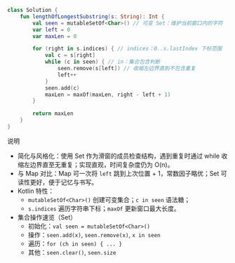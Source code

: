 ```kotlin
class Solution {
    fun lengthOfLongestSubstring(s: String): Int {
        val seen = mutableSetOf<Char>() // 可变 Set：维护当前窗口内的字符
        var left = 0
        var maxLen = 0

        for (right in s.indices) { // indices：0..s.lastIndex 下标范围
            val c = s[right]
            while (c in seen) { // in：集合包含判断
                seen.remove(s[left]) // 收缩左边界直到不包含重复
                left++
            }
            seen.add(c)
            maxLen = maxOf(maxLen, right - left + 1)
        }

        return maxLen
    }
}
```

说明
- 简化与风格化：使用 Set 作为滑窗的成员检查结构，遇到重复时通过 while 收缩左边界直至无重复；实现直观，时间复杂度仍为 O(n)。
- 与 Map 对比：Map 可一次将 `left` 跳到上次位置 + 1，常数因子略优；Set 可读性更好，便于记忆与书写。
- Kotlin 特性：
  - `mutableSetOf<Char>()` 创建可变集合；`c in seen` 语法糖；
  - `s.indices` 遍历字符串下标；`maxOf` 更新窗口最大长度。
- 集合操作速览（Set）
  - 初始化：`val seen = mutableSetOf<Char>()`
  - 操作：`seen.add(x)`, `seen.remove(x)`, `x in seen`
  - 遍历：`for (ch in seen) { ... }`
  - 其他：`seen.clear()`, `seen.size`
